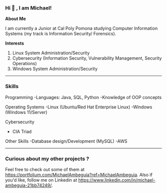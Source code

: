 ### Hi 👋 , I am Michael!



**About Me**
 
 I am currently a Junior at Cal Poly Pomona studying Computer Information Systems (my track is Information Security/ Forensics). 

 
**Interests**
1. Linux System Administration/Security
2. Cybersecurity (Information Security, Vulnerability Management, Security Operations)
3. Windows System Administration/Security
___________________________________________________________________________________________________  

### Skills
Programming
-Languages: Java, SQL, Python
-Knowledge of OOP concepts  

Operating Systems
-Linux (Ubuntu/Red Hat Enterprise Linux)
-Windows (Windows 11/Server)

Cybersecurity 
- CIA Triad

Other Skills
-Database design/Development (MySQL)
-AWS
   

___________________________________________________________________________________________________  

   
### Curious about my other projects ?
Feel free to check out some of them at https://portfolium.com/MichaelAmbeguia?ref=MichaelAmbeguia.
Also if you'd like, follow me on Linkedin at https://www.linkedin.com/in/michael-ambeguia-21bb74249/.










